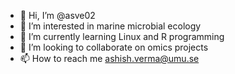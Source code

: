 - 👋 Hi, I’m @asve02
- 👀 I’m interested in marine microbial ecology
- 🌱 I’m currently learning Linux and R programming
- 💞️ I’m looking to collaborate on omics projects
- 📫 How to reach me ashish.verma@umu.se

<!---
asve02/asve02 is a ✨ special ✨ repository because its `README.md` (this file) appears on your GitHub profile.
You can click the Preview link to take a look at your changes.
--->
